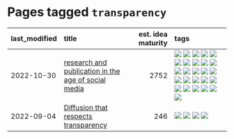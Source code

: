 # Pages tagged `transparency`

|last_modified|title|est. idea maturity|tags
|:---|:---|---:|:---|
|2022-10-30|[research and publication in the age of social media](../research-and-social.md)|2752|[![](https://img.shields.io/badge/tag-arxiv-a3de36)](../tags/arxiv.md) [![](https://img.shields.io/badge/tag-citation-926797)](../tags/citation.md) [![](https://img.shields.io/badge/tag-corrections-e2ec85)](../tags/corrections.md) [![](https://img.shields.io/badge/tag-credit-8b768)](../tags/credit.md) [![](https://img.shields.io/badge/tag-curation-3c3258)](../tags/curation.md) [![](https://img.shields.io/badge/tag-discoverability-d47f6f)](../tags/discoverability.md) [![](https://img.shields.io/badge/tag-discussion-1ee399)](../tags/discussion.md) [![](https://img.shields.io/badge/tag-feed-913db)](../tags/feed.md) [![](https://img.shields.io/badge/tag-git-193ec4)](../tags/git.md) [![](https://img.shields.io/badge/tag-git-193ec4)](../tags/git.md) [![](https://img.shields.io/badge/tag-historyofscience-8b3cb7)](../tags/historyofscience.md) [![](https://img.shields.io/badge/tag-mastodon-759071)](../tags/mastodon.md) [![](https://img.shields.io/badge/tag-openreview-7a219d)](../tags/openreview.md) [![](https://img.shields.io/badge/tag-paperswithcode-a777bf)](../tags/paperswithcode.md) [![](https://img.shields.io/badge/tag-platform-f59257)](../tags/platform.md) [![](https://img.shields.io/badge/tag-publication-cc5ed7)](../tags/publication.md) [![](https://img.shields.io/badge/tag-reproducibility-467a7)](../tags/reproducibility.md) [![](https://img.shields.io/badge/tag-research-bbc42)](../tags/research.md) [![](https://img.shields.io/badge/tag-retractions-ca4f5a)](../tags/retractions.md) [![](https://img.shields.io/badge/tag-search-274569)](../tags/search.md) [![](https://img.shields.io/badge/tag-socialmedia-fe6d78)](../tags/socialmedia.md) [![](https://img.shields.io/badge/tag-stackoverflow-4377c4)](../tags/stackoverflow.md) [![](https://img.shields.io/badge/tag-subscription-b443ff)](../tags/subscription.md) [![](https://img.shields.io/badge/tag-transparency-b3194)](../tags/transparency.md) [![](https://img.shields.io/badge/tag-twitter-37db7)](../tags/twitter.md) [![](https://img.shields.io/badge/tag-validation-fae99e)](../tags/validation.md)|
|2022-09-04|[Diffusion that respects transparency](../diffusion-that-respects-transparency.md)|246|[![](https://img.shields.io/badge/tag-completed-43d799)](../tags/completed.md) [![](https://img.shields.io/badge/tag-diffusion-161a53)](../tags/diffusion.md) [![](https://img.shields.io/badge/tag-image_processing-dafbc7)](../tags/image_processing.md) [![](https://img.shields.io/badge/tag-transparency-b3194)](../tags/transparency.md)|